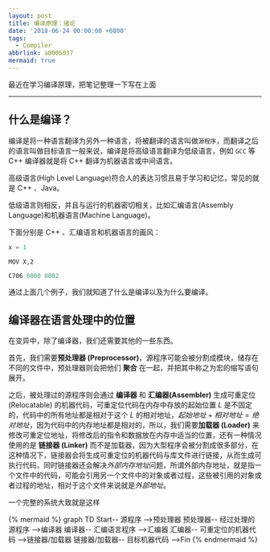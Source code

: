 ```yaml
---
layout: post
title: 编译原理：绪论
date: '2018-06-24 00:00:00 +0800'
tags:
  - Compiler
abbrlink: a0005037
mermaid: true
---
```


最近在学习编译原理，把笔记整理一下写在上面

***

## 什么是编译？
编译是将一种语言翻译为另外一种语言，将被翻译的语言叫做`源程序`，而翻译之后的语言叫做目标语言一般来说，编译是将高级语言翻译为低级语言，例如 `GCC` 等 C++ 编译器就是将 C++ 翻译为机器语言或中间语言。

高级语言(High Level Language)符合人的表达习惯且易于学习和记忆，常见的就是 C++ 、Java。

低级语言则相反，并且与运行的机器密切相关，比如汇编语言(Assembly Language)和机器语言(Machine Language)。

下面分别是 C++ 、汇编语言和机器语言的画风：

```cpp
x = 1
```

```assembly
MOV X,2
```

```ml
C706 0000 0002
```

通过上面几个例子，我们就知道了什么是编译以及为什么要编译。

## 编译器在语言处理中的位置

在变异中，除了编译器，我们还需要其他的一些东西。

首先，我们需要**预处理器 (Preprocessor)**，源程序可能会被分割成模块，储存在不同的文件中，预处理器则会把他们 **聚合** 在一起，并把其中称之为宏的缩写语句展开。

之后，被处理过的源程序则会通过 **编译器** 和 **汇编器(Assembler)** 生成可重定位 (Relocatable) 的机器代码，可重定位代码在内存中存放的起始位置 *L* 是不固定的，代码中的所有地址都是相对于这个 *L* 的相对地址，$起始地址 + 相对地址 = 绝对地址$，因为代码中的内存地址都是相对的，所以，我们需要**加载器 (Loader)** 来修改可重定位地址，将修改后的指令和数据放在内存中适当的位置，还有一种情况使用的是 **链接器 (Linker)** 而不是加载器，因为大型程序会被分割成很多部分，在这种情况下，链接器会将生成可重定位的机器代码与库文件进行链接，从而生成可执行代码，同时链接器还会解决*外部内存地址*问题，所谓外部内存地址，就是指一个文件中的代码，可能会引用另一个文件中的对象或者过程，这些被引用的对象或者过程的地址，相对于这个文件来说就是*外部地址*。

一个完整的系统大致就是这样

{% mermaid %}
graph TD
	Start-- 源程序 -->预处理器
	预处理器-- 经过处理的源程序 -->编译器
	编译器-- 汇编语言程序 -->汇编器
	汇编器-- 可重定位的机器代码 -->链接器/加载器
	链接器/加载器-- 目标机器代码 -->Fin
{% endmermaid %}

